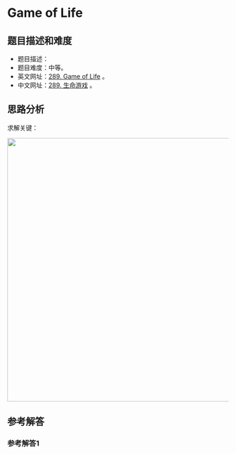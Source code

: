 # Game of Life

## 题目描述和难度
+ 题目描述：
+ 题目难度：中等。
+ 英文网址：[289. Game of Life](https://leetcode.com/problems/game-of-life/description/)  。
+ 中文网址：[289. 生命游戏](https://leetcode-cn.com/problems/game-of-life/description/)  。
## 思路分析
求解关键：

<img src="https://liweiwei1419.github.io/images/leetcode-solution/" width="600">

## 参考解答
### 参考解答1

```java

```